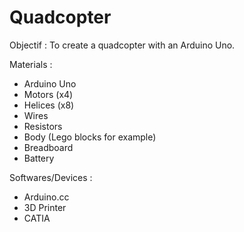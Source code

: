 # Quadcopter

Objectif : To create a quadcopter with an Arduino Uno. 


Materials : 

- Arduino Uno
- Motors (x4)
- Helices (x8)
- Wires
- Resistors 
- Body (Lego blocks for example)
- Breadboard
- Battery 


Softwares/Devices : 
- Arduino.cc
- 3D Printer
- CATIA

